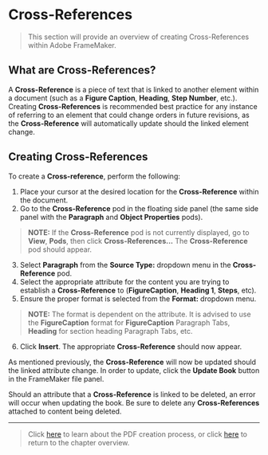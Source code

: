 # Cross-References

> This section will provide an overview of creating Cross-References within Adobe FrameMaker. 

## What are Cross-References?

A **Cross-Reference** is a piece of text that is linked to another element within a document (such as a **Figure Caption**, **Heading**, **Step Number**, etc.). Creating **Cross-References** is recommended best practice for any instance of referring to an element that could change orders in future revisions, as the **Cross-Reference** will automatically update should the linked element change.

## Creating Cross-References

To create a **Cross-reference**, perform the following:

1. Place your cursor at the desired location for the **Cross-Reference** within the document.
2. Go to the **Cross-Reference** pod in the floating side panel (the same side panel with the **Paragraph** and **Object Properties** pods).

> **NOTE:** If the **Cross-Reference** pod is not currently displayed, go to **View**, **Pods**, then click **Cross-References...** The **Cross-Reference** pod should appear.

3. Select **Paragraph** from the **Source Type:** dropdown menu in the **Cross-Reference** pod.
4. Select the appropriate attribute for the content you are trying to establish a **Cross-Reference** to (**FigureCaption**, **Heading 1**, **Steps**, etc).
5. Ensure the proper format is selected from the **Format:** dropdown menu.

> **NOTE:** The format is dependent on the attribute. It is advised to use the **FigureCaption** format for **FigureCaption** Paragraph Tabs, **Heading** for section heading Paragraph Tabs, etc.

6. Click **Insert**. The appropriate **Cross-Reference** should now appear.

As mentioned previously, the **Cross-Reference** will now be updated should the linked attribute change. In order to update, click the **Update Book** button in the FrameMaker file panel.

Should an attribute that a **Cross-Reference** is linked to be deleted, an error will occur when updating the book. Be sure to delete any **Cross-References** attached to content being deleted.

* **

> Click [here](https://github.com/taddieken95/Accuray_Tech_Comm_Guide/blob/master/Chapter%202:%20Adobe%20FrameMaker/Section%206:%20Exporting%20to%20PDF.md) to learn about the PDF creation process, or click [here](https://github.com/taddieken95/Accuray_Tech_Comm_Guide/tree/master/Chapter%202:%20Adobe%20FrameMaker) to return to the chapter overview.
